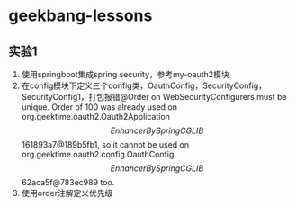 # geekbang-lessons
## 实验1 
1. 使用springboot集成spring security，参考my-oauth2模块
2. 在config模块下定义三个config类，OauthConfig，SecurityConfig，SecurityConfig1，打包报错@Order on WebSecurityConfigurers must be unique. Order of 100 was already used on org.geektime.oauth2.Oauth2Application$$EnhancerBySpringCGLIB$$161893a7@189b5fb1, so it cannot be used on org.geektime.oauth2.config.OauthConfig$$EnhancerBySpringCGLIB$$62aca5f@783ec989 too.
3. 使用order注解定义优先级
